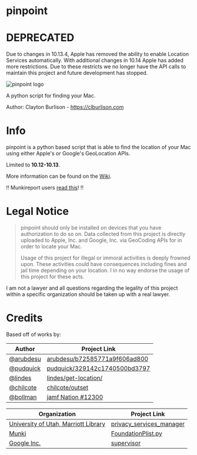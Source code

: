 pinpoint
===

# DEPRECATED

Due to changes in 10.13.4, Apple has removed the ability to enable Location Services automatically. With additional changes in 10.14 Apple has added more restrictions. Due to these restricts we no longer have the API calls to maintain this project and future development has stopped.

![pinpoint logo](/support_files/pinpoint-logo-wide.png)

A python script for finding your Mac.

Author: Clayton Burlison - https://clburlison.com  

# Info

pinpoint is a python based script that is able to find the location of your Mac using either Apple's or Google's GeoLocation APIs.

Limited to **10.12-10.13**.

More information can be found on the [Wiki](https://github.com/clburlison/pinpoint/wiki).

:bangbang: Munkireport users [read this](https://github.com/clburlison/pinpoint/wiki/MunkiReport-Setup)! :bangbang:

# Legal Notice

> pinpoint should only be installed on devices that you have authorization to do so on. Data collected from this project is directly uploaded to Apple, Inc. and Google, Inc. via GeoCoding APIs for in order to locate your Mac.
>
> Usage of this project for illegal or immoral activities is deeply frowned upon. These activities could have consequences including fines and jail time depending on your location. I in no way endorse the usage of this project for these acts.

I am not a lawyer and all questions regarding the legality of this project within a specific organization should be taken up with a real lawyer.


# Credits
Based off of works by:  

| Author  |  Project Link |
|---|---|
| [@arubdesu](https://github.com/arubdesu) | [arubdesu/b72585771a9f606ad800](https://gist.github.com/arubdesu/b72585771a9f606ad800) |
| [@pudquick](https://github.com/pudquick) | [pudquick/329142c1740500bd3797](https://gist.github.com/pudquick/329142c1740500bd3797) |
| [@lindes](https://github.com/lindes)     | [lindes/get-location/](https://github.com/lindes/get-location/) |
| [@chilcote](https://github.com/chilcote) | [chilcote/outset](https://github.com/chilcote/outset/) |
| [@bollman](https://www.jamf.com/jamf-nation/users/1549/bollman)   | [jamf Nation #12300](https://jamfnation.jamfsoftware.com/discussion.html?id=12300) |

| Organization  |  Project Link |
|---|---|
| [University of Utah, Marriott Library](https://github.com/univ-of-utah-marriott-library-apple) | [privacy_services_manager](https://github.com/univ-of-utah-marriott-library-apple/privacy_services_manager) |
| [Munki](https://github.com/munki) | [FoundationPlist.py](https://github.com/munki/munki/blob/master/code/client/munkilib/FoundationPlist.py) |
| [Google Inc.](https://github.com/macops) | [supervisor](https://github.com/munki/munki/blob/master/code/client/supervisor) |
